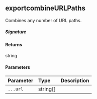 ## exportcombineURLPaths

Combines any number of URL paths.

##### Signature

#### Returns
string

#### Parameters


| Parameter	   | Type    | Description |
|:-------------|:---------------|:------------|
| `...url`    | string[] |  |


